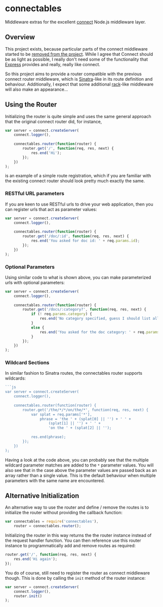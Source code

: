 # connectables

Middleware extras for the excellent [connect](https://github.com/senchalabs/connect) Node.js middleware layer.

## Overview

This project exists, because particular parts of the connect middleware started to be [removed from the project](https://github.com/senchalabs/connect/issues/262).  While I agree that Connect should be as light as possible, I really don't need some of the functionality that [Express](https://github.com/visionmedia/express) provides and really, really like connect.

So this project aims to provide a router compatible with the previous connect router middleware, which is [Sinatra](http://www.sinatrarb.com/intro)-like in its route definition and behaviour.  Additionally, I expect that some additional [rack](http://rack.rubyforge.org/)-like middleware will also make an appearance...

## Using the Router

Initializing the router is quite simple and uses the same general approach that the original connect router did, for instance,

```js
var server = connect.createServer(
    connect.logger(),
    
    connectables.router(function(router) {
        router.get('/', function(req, res, next) {
            res.end('Hi');
        });
    })
);
```

is an example of a simple route registration, which if you are familiar with the existing connect router should look pretty much exactly the same.

### RESTful URL parameters

If you are keen to use RESTful urls to drive your web application, then you can register urls that act as parameter values:

```js
var server = connect.createServer(
    connect.logger(),
    
    connectables.router(function(router) {
        router.get('/doc/:id', function(req, res, next) {
            res.end('You asked for doc id: ' + req.params.id);
        });
    })
);
```

### Optional Parameters

Using similar code to what is shown above, you can make parameterized urls with optional parameters:

```js
var server = connect.createServer(
    connect.logger(),
    
    connectables.router(function(router) {
        router.get('/docs/:category?', function(req, res, next) {
            if (! req.params.category) {
                res.end('No category specified, guess I should list all the docs');
            }
            else {
                res.end('You asked for the doc category: ' + req.params.category);
            }
        });
    })
);
```

### Wildcard Sections

In similar fashion to Sinatra routes, the connectables router supports wildcards:

```js
```js
var server = connect.createServer(
    connect.logger(),
    
    connectables.router(function(router) {
        router.get('/the/*/*/on/the/*', function(req, res, next) {
            var splat = req.params['*'],
                phrase = 'the ' + (splat[0] || '') + ' ' + 
                    (splat[1] || '') + ' ' + 
                    'on the ' + (splat[2] || '');
            
            res.end(phrase);
        });
    })
);
```
Having a look at the code above, you can probably see that the multiple wildcard parameter
matches are added to the `*` parameter values.  You will also see that in the case above the parameter values are passed back as an array rather than a single value.  This is the default behaviour when multiple parameters with the same name are encountered.

## Alternative Initialization

An alternative way to use the router and define / remove the routes is to initialize the router without providing the callback function:

```js
var connectables = require('connectables'),
	router = connectables.router();
```

Initializing the router in this way returns the the router instance instead of the request handler function.  You can then reference use this router instance to programmatically add and remove routes as required:

```js
router.get('/', function(req, res, next) {
	res.end('Hi again');
});
```

You do of course, still need to register the router as connect middleware though.  This is done by calling the `init` method of the router instance:

```js
var server = connect.createServer(
    connect.logger(),
    router.init()
);
```